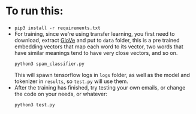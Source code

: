 # To run this:
- `pip3 install -r requirements.txt`
- For training, since we're using transfer learning, you first need to download, extract [GloVe](http://nlp.stanford.edu/data/glove.6B.zip) and put to `data` folder, this is a pre trained embedding vectors that map each word to its vector, two words that have similar meanings tend to have very close vectors, and so on.
    ```
    python3 spam_classifier.py
    ```
    This will spawn tensorflow logs in `logs` folder, as well as the model and tokenizer in `results`, so `test.py` will use them.
- After the training has finished, try testing your own emails, or change the code on your needs, or whatever:
    ```
    python3 test.py
    ```